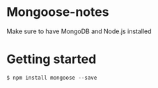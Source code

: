 # Mongoose-notes
Make sure to have MongoDB and Node.js installed

# Getting started

`$ npm install mongoose --save`

